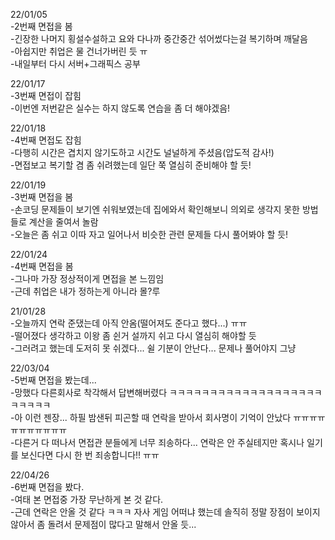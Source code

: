22/01/05  
-2번째 면접을 봄  
-긴장한 나머지 횡설수설하고 요와 다나까 중간중간 섞어썼다는걸 복기하며 깨달음  
-아쉽지만 취업은 물 건너가버린 듯 ㅠ  
-내일부터 다시 서버+그래픽스 공부  

22/01/17  
-3번째 면접이 잡힘  
-이번엔 저번같은 실수는 하지 않도록 연습을 좀 더 해야겠음!  

22/01/18  
-4번째 면접도 잡힘  
-다행히 시간은 겹치지 않기도하고 시간도 널널하게 주셨음(압도적 감사!)  
-면접보고 복기할 겸 좀 쉬려했는데 일단 쭉 열심히 준비해야 할 듯!  

22/01/19  
-3번째 면접을 봄  
-손코딩 문제들이 보기엔 쉬워보였는데 집에와서 확인해보니 의외로 생각지 못한 방법들로 계산을 줄여서 놀람  
-오늘은 좀 쉬고 이따 자고 일어나서 비슷한 관련 문제들 다시 풀어봐야 할 듯!  

22/01/24  
-4번째 면접을 봄  
-그나마 가장 정상적이게 면접을 본 느낌임  
-근데 취업은 내가 정하는게 아니라 몰?루  

21/01/28  
-오늘까지 연락 준댔는데 아직 안옴(떨어져도 준다고 했다...) ㅠㅠ  
-떨어졌다 생각하고 이왕 좀 쉰거 설까지 쉬고 다시 열심히 해야할 듯  
-그러려고 했는데 도저히 못 쉬겠다... 쉴 기분이 안난다... 문제나 풀어야지 그냥  

22/03/04  
-5번째 면접을 봤는데...  
-망했다 다른회사로 착각해서 답변해버렸다 ㅋㅋㅋㅋㅋㅋㅋㅋㅋㅋㅋㅋㅋㅋㅋㅋㅋㅋㅋㅋㅋㅋㅋㅋ  
-아 이런 젠장... 하필 밤샌뒤 피곤할 때 연락을 받아서 회사명이 기억이 안났다 ㅠㅠㅠㅠㅠㅠㅠㅠㅠㅠㅠ  
-다른거 다 떠나서 면접관 분들에게 너무 죄송하다... 연락은 안 주실테지만 혹시나 일기를 보신다면 다시 한 번 죄송합니다!! ㅠㅠ  

22/04/26  
-6번째 면접을 봤다.  
-여태 본 면접중 가장 무난하게 본 것 같다.  
-근데 연락은 안올 것 같다 ㅋㅋㅋ 자사 게임 어떠냐 했는데 솔직히 정말 장점이 보이지 않아서 좀 돌려서 문제점이 많다고 말해서 안올 듯...  
